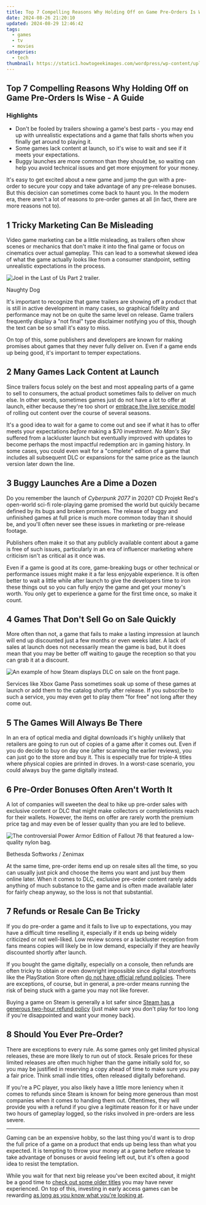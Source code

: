 ```yaml
---
title: Top 7 Compelling Reasons Why Holding Off on Game Pre-Orders Is Wise - A Guide
date: 2024-08-26 21:20:10
updated: 2024-08-29 12:46:42
tags:
  - games
  - tv
  - movies
categories:
  - tech
thumbnail: https://static1.howtogeekimages.com/wordpress/wp-content/uploads/2024/06/shutterstock_1688522029.jpg
---
```


## Top 7 Compelling Reasons Why Holding Off on Game Pre-Orders Is Wise - A Guide

### Highlights

* Don't be fooled by trailers showing a game's best parts - you may end up with unrealistic expectations and a game that falls shorts when you finally get around to playing it.
* Some games lack content at launch, so it's wise to wait and see if it meets your expectations.
* Buggy launches are more common than they should be, so waiting can help you avoid technical issues and get more enjoyment for your money.

 It's easy to get excited about a new game and jump the gun with a pre-order to secure your copy and take advantage of any pre-release bonuses. But this decision can sometimes come back to haunt you. In the modern era, there aren't a lot of reasons to pre-order games at all (in fact, there are more reasons not to).

## 1  Tricky Marketing Can Be Misleading 

 Video game marketing can be a little misleading, as trailers often show scenes or mechanics that don't make it into the final game or focus on cinematics over actual gameplay. This can lead to a somewhat skewed idea of what the game actually looks like from a consumer standpoint, setting unrealistic expectations in the process.

![Joel in the Last of Us Part 2 trailer.](https://static1.howtogeekimages.com/wordpress/wp-content/uploads/2024/06/mixcollage-05-jun-2024-12-23-pm-2168.jpg) 

Naughty Dog

 It's important to recognize that game trailers are showing off a product that is still in active development in many cases, so graphical fidelity and performance may not be on quite the same level on release. Game trailers frequently display a "not final" type disclaimer notifying you of this, though the text can be so small it's easy to miss.

 On top of this, some publishers and developers are known for making promises about games that they never fully deliver on. Even if a game ends up being good, it's important to temper expectations.

## 2  Many Games Lack Content at Launch 

 Since trailers focus solely on the best and most appealing parts of a game to sell to consumers, the actual product sometimes fails to deliver on much else. In other words, sometimes games just do not have a lot to offer at launch, either because they're too short or [embrace the live service model](https://facebook-video-share.techidaily.com/unleashing-creativity-mastering-the-art-of-360-degree-videography-for-youtube-for-2024/) of rolling out content over the course of several seasons.

 It's a good idea to wait for a game to come out and see if what it has to offer meets your expectations _before_ making a $70 investment. _No Man's Sky_ suffered from a lackluster launch but eventually improved with updates to become perhaps the most impactful redemption arc in gaming history. In some cases, you could even wait for a "complete" edition of a game that includes all subsequent DLC or expansions for the same price as the launch version later down the line.

## 3  Buggy Launches Are a Dime a Dozen 

 Do you remember the launch of _Cyberpunk 2077_ in 2020? CD Projekt Red's open-world sci-fi role-playing game promised the world but quickly became defined by its bugs and broken promises. The release of buggy and unfinished games at full price is much more common today than it should be, and you'll often never see these issues in marketing or pre-release footage.

 Publishers often make it so that any publicly available content about a game is free of such issues, particularly in an era of influencer marketing where criticism isn't as critical as it once was.

 Even if a game is good at its core, game-breaking bugs or other technical or performance issues might make it a far less enjoyable experience. It is often better to wait a little while after launch to give the developers time to iron these things out so you can fully enjoy the game and get your money's worth. You only get to experience a game for the first time once, so make it count.

## 4  Games That Don't Sell Go on Sale Quickly 

 More often than not, a game that fails to make a lasting impression at launch will end up discounted just a few months or even weeks later. A lack of sales at launch does not necessarily mean the game is bad, but it does mean that you may be better off waiting to gauge the reception so that you can grab it at a discount.

![An example of how Steam displays DLC on sale on the front page.](https://static1.howtogeekimages.com/wordpress/wp-content/uploads/2022/06/SteamDLC2.jpg) 

 Services like Xbox Game Pass sometimes soak up some of these games at launch or add them to the catalog shortly after release. If you subscribe to such a service, you may even get to play them "for free" not long after they come out.

## 5  The Games Will Always Be There 

 In an era of optical media and digital downloads it's highly unlikely that retailers are going to run out of copies of a game after it comes out. Even if you do decide to buy on day one (after scanning the earlier reviews), you can just go to the store and buy it. This is especially true for triple-A titles where physical copies are printed in droves. In a worst-case scenario, you could always buy the game digitally instead.

## 6  Pre-Order Bonuses Often Aren't Worth It 

 A lot of companies will sweeten the deal to hike up pre-order sales with exclusive content or DLC that might make collectors or completionists reach for their wallets. However, the items on offer are rarely worth the premium price tag and may even be of lesser quality than you are led to believe.

![The controversial Power Armor Edition of Fallout 76 that featured a low-quality nylon bag.](https://static1.howtogeekimages.com/wordpress/wp-content/uploads/2024/06/espakeuedkxvtdvuxevagg.jpg) 

Bethesda Softworks / Zenimax

 At the same time, pre-order items end up on resale sites all the time, so you can usually just pick and choose the items you want and just buy them online later. When it comes to DLC, exclusive pre-order content rarely adds anything of much substance to the game and is often made available later for fairly cheap anyway, so the loss is not that substantial.

## 7  Refunds or Resale Can Be Tricky 

 If you do pre-order a game and it fails to live up to expectations, you may have a difficult time reselling it, especially if it ends up being widely criticized or not well-liked. Low review scores or a lackluster reception from fans means copies will likely be in low demand, especially if they are heavily discounted shortly after launch.

 If you bought the game digitally, especially on a console, then refunds are often tricky to obtain or even downright impossible since digital storefronts like the PlayStation Store often [do not have official refund policies](https://screen-mirroring-recording.techidaily.com/updated-eyesharp-hd-high-definition-chromecasting-for-2024/). There are exceptions, of course, but in general, a pre-order means running the risk of being stuck with a game you may not like forever.

 Buying a game on Steam is generally a lot safer since [Steam has a generous two-hour refund policy](https://fox-glue.techidaily.com/updated-unveiling-3d-lut-design-techniques-for-2024/) (just make sure you don't play for too long if you're disappointed and want your money back).

## 8  Should You Ever Pre-Order? 

 There are exceptions to every rule. As some games only get limited physical releases, these are more likely to run out of stock. Resale prices for these limited releases are often much higher than the game initially sold for, so you may be justified in reserving a copy ahead of time to make sure you pay a fair price. Think small indie titles, often released digitally beforehand.

 If you're a PC player, you also likely have a little more leniency when it comes to refunds since Steam is known for being more generous than most companies when it comes to handing them out. Oftentimes, they will provide you with a refund if you give a legitimate reason for it or have under two hours of gameplay logged, so the risks involved in pre-orders are less severe.

---

 Gaming can be an expensive hobby, so the last thing you'd want is to drop the full price of a game on a product that ends up being less than what you expected. It is tempting to throw your money at a game before release to take advantage of bonuses or avoid feeling left out, but it's often a good idea to resist the temptation.

 While you wait for that next big release you've been excited about, it might be a good time to [check out some older titles](https://screen-activity-recording.techidaily.com/streamline-control-switch-pro-in-steam-play/) you may have never experienced. On top of this, investing in early access games can be rewarding [as long as you know what you're looking at](https://some-guidance.techidaily.com/in-2024-the-watchers-whispers-essential-websites-for-got-sound-files/).

<ins class="adsbygoogle"
     style="display:block"
     data-ad-format="autorelaxed"
     data-ad-client="ca-pub-7571918770474297"
     data-ad-slot="1223367746"></ins>



<ins class="adsbygoogle"
     style="display:block"
     data-ad-client="ca-pub-7571918770474297"
     data-ad-slot="8358498916"
     data-ad-format="auto"
     data-full-width-responsive="true"></ins>

